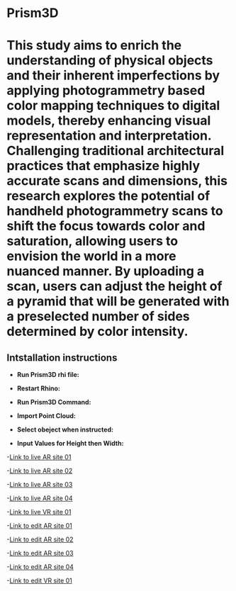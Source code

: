 # Prism3D

# This study aims to enrich the understanding of physical objects and their inherent imperfections by applying photogrammetry based color mapping techniques to digital models, thereby enhancing visual representation and interpretation. Challenging traditional architectural practices that emphasize highly accurate scans and dimensions, this research explores the potential of handheld photogrammetry scans to shift the focus towards color and saturation, allowing users to envision the world in a more nuanced manner. By uploading a scan, users can adjust the height of a pyramid that will be generated with a preselected number of sides determined by color intensity.
## Intstallation instructions

- **Run Prism3D rhi file:** 

- **Restart Rhino:**

- **Run Prism3D Command:**
 
- **Import Point Cloud:** 

- **Select obeject when instructed:** 

- **Input Values for Height then Width:** 

-[Link to live AR site 01](https://vr-marker01.glitch.me)

-[Link to live AR site 02](https://vr-marker02.glitch.me)

-[Link to live AR site 03](https://vr-marker03.glitch.me)

-[Link to live AR site 04](https://vr-marker04.glitch.me)

-[Link to live VR site 01]()

-[Link to edit AR site 01](https://glitch.com/edit/#!/vr-marker01)

-[Link to edit AR site 02](https://glitch.com/edit/#!/vr-marker02)

-[Link to edit AR site 03](https://glitch.com/edit/#!/vr-marker03)

-[Link to edit AR site 04](https://glitch.com/edit/#!/vr-marker04)

-[Link to edit VR site 01](https://glitch.com/edit/#!/vr-world-c)
